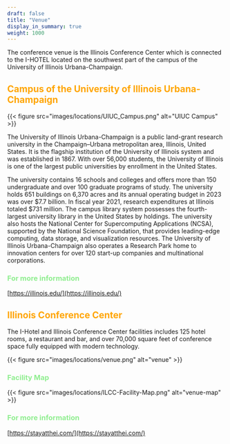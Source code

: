 ```yaml
---
draft: false
title: "Venue"
display_in_summary: true
weight: 1000
---
```


The conference venue is the Illinois Conference Center which is connected to the I-HOTEL located on the southwest part of the campus of the University of Illinois Urbana-Champaign.

## <span style="color:Orange">Campus of the University of Illinois Urbana-Champaign</span>

{{< figure src="images/locations/UIUC_Campus.png" alt="UIUC Campus" >}}

The University of Illinois Urbana-Champaign is a public land-grant research university in the Champaign–Urbana metropolitan area, Illinois, United States. It is the flagship institution of the University of Illinois system and was established in 1867. With over 56,000 students, the University of Illinois is one of the largest public universities by enrollment in the United States.

The university contains 16 schools and colleges and offers more than 150 undergraduate and over 100 graduate programs of study. The university holds 651 buildings on 6,370 acres and its annual operating budget in 2023 was over $7.7 billion. In fiscal year 2021, research expenditures at Illinois totaled $731 million. The campus library system possesses the fourth-largest university library in the United States by holdings. The university also hosts the National Center for Supercomputing Applications (NCSA), supported by the National Science Foundation, that provides leading-edge computing, data storage, and visualization resources. The University of Illinois Urbana-Champaign also operates a Research Park home to innovation centers for over 120 start-up companies and multinational corporations.

### <span style="color:LightGreen">For more information</span>

[https://illinois.edu/](https://illinois.edu/)

## <span style="color:orange">Illinois Conference Center</span>

The I-Hotel and Illinois Conference Center facilities includes 125 hotel rooms, a restaurant and bar, and over 70,000 square feet of conference space fully equipped with modern technology.

{{< figure src="images/locations/venue.png" alt="venue" >}}

### <span style="color:LightGreen">Facility Map</span>

{{< figure src="images/locations/ILCC-Facility-Map.png" alt="venue-map" >}}

### <span style="color:LightGreen">For more information</span>

[https://stayatthei.com/](https://stayatthei.com/)
